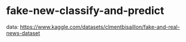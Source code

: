 # fake-new-classify-and-predict

data: https://www.kaggle.com/datasets/clmentbisaillon/fake-and-real-news-dataset
